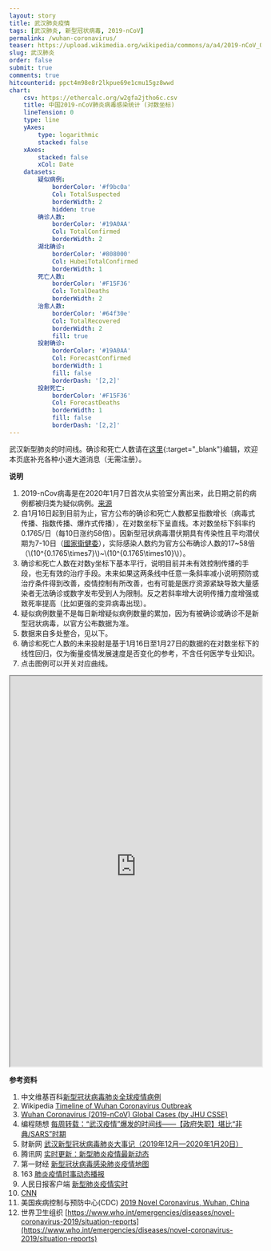 ```yaml
---
layout: story
title: 武汉肺炎疫情
tags: [武汉肺炎, 新型冠状病毒, 2019-nCoV]
permalink: /wuhan-coronavirus/
teaser: https://upload.wikimedia.org/wikipedia/commons/a/a4/2019-nCoV_Outbreak_World_Map.svg
slug: 武汉肺炎
order: false
submit: true
comments: true
hitcounterid: ppct4m98e8r2lkpue69e1cmu15gz8wwd
chart:
    csv: https://ethercalc.org/w2gfa2jtho6c.csv
    title: 中国2019-nCoV肺炎病毒感染统计 (对数坐标)
    lineTension: 0
    type: line
    yAxes:
        type: logarithmic
        stacked: false
    xAxes:
        stacked: false
        xCol: Date
    datasets:
        疑似病例:
            borderColor: '#f9bc0a'
            Col: TotalSuspected
            borderWidth: 2
            hidden: true
        确诊人数:
            borderColor: '#19A0AA'
            Col: TotalConfirmed
            borderWidth: 2
        湖北确诊:
            borderColor: '#808000'
            Col: HubeiTotalConfirmed
            borderWidth: 1
        死亡人数:
            borderColor: '#F15F36'
            Col: TotalDeaths
            borderWidth: 2
        治愈人数:
            borderColor: '#64f30e'
            Col: TotalRecovered
            borderWidth: 2
            fill: true
        投射确诊:
            borderColor: '#19A0AA'
            Col: ForecastConfirmed
            borderWidth: 1
            fill: false
            borderDash: '[2,2]'
        投射死亡:
            borderColor: '#F15F36'
            Col: ForecastDeaths
            borderWidth: 1
            fill: false
            borderDash: '[2,2]'
---
```


武汉新型肺炎的时间线。确诊和死亡人数请在[这里](https://ethercalc.org/w2gfa2jtho6c){:target="_blank"}编辑，欢迎本页底补充各种小道大道消息（无需注册）。

<!--
<script src="https://cdnjs.cloudflare.com/ajax/libs/Chart.js/2.8.0/Chart.min.js"></script>
<script src="https://cdnjs.cloudflare.com/ajax/libs/d3/5.7.0/d3.min.js"></script>
<script src="{{ site.url }}{{ site.baseurl }}/assets/js/csv_to_chart.js"></script>
-->

<canvas id="chart"></canvas>

**说明**
1. 2019-nCov病毒是在2020年1月7日首次从实验室分离出来，此日期之前的病例都被归类为疑似病例。[来源](http://www.caixin.com/2020-01-20/101506242.html)
2. 自1月16日起到目前为止，官方公布的确诊和死亡人数都呈指数增长（病毒式传播、指数传播、爆炸式传播），在对数坐标下呈直线。本对数坐标下斜率约0.1765/日（每10日涨约58倍）。因新型冠状病毒潜伏期具有传染性且平均潜伏期为7-10日（[國家衛健委](https://www.hk01.com/%E5%8D%B3%E6%99%82%E4%B8%AD%E5%9C%8B/426631/%E6%AD%A6%E6%BC%A2%E8%82%BA%E7%82%8E-%E5%9C%8B%E5%AE%B6%E8%A1%9B%E5%81%A5%E5%A7%94-%E7%97%85%E6%AF%92%E6%BD%9B%E4%BC%8F%E6%9C%9F%E6%9C%80%E7%9F%AD1%E5%A4%A9-%E5%82%B3%E6%9F%93%E6%80%A7%E6%9C%89%E5%A2%9E%E5%BC%B7%E8%B6%A8%E5%8B%A2)），实际感染人数约为官方公布确诊人数的17~58倍（\\(10^{0.1765\times7}\\)~\\(10^{0.1765\times10}\\)）。
3. 确诊和死亡人数在对数y坐标下基本平行，说明目前并未有效控制传播的手段，也无有效的治疗手段。未来如果这两条线中任意一条斜率减小说明预防或治疗条件得到改善，疫情控制有所改善，也有可能是医疗资源紧缺导致大量感染者无法确诊或数字发布受到人为限制。反之若斜率增大说明传播力度增强或致死率提高（比如更强的变异病毒出现）。
4. 疑似病例数量不是每日新增疑似病例数量的累加，因为有被确诊或确诊不是新型冠状病毒，以官方公布数据为准。
5. 数据来自多处整合，见以下。
6. 确诊和死亡人数的未来投射是基于1月16日至1月27日的数据的在对数坐标下的线性回归，仅为衡量疫情发展速度是否变化的参考，不含任何医学专业知识。
7. 点击图例可以开关对应曲线。

<iframe src="https://gisanddata.maps.arcgis.com/apps/opsdashboard/index.html?fbclid=IwAR28KKIC3qBUIuUItThw1MqJW96mAY6qvNc0FJaY_XETI4T_M9FbTkqdcRw#/bda7594740fd40299423467b48e9ecf6" width="100%" height="780px"></iframe>

**参考资料**
1. 中文维基百科[新型冠状病毒肺炎全球疫情病例](https://zh.wikipedia.org/zh-hans/%E6%96%B0%E5%9E%8B%E5%86%A0%E7%8B%80%E7%97%85%E6%AF%92%E8%82%BA%E7%82%8E%E5%85%A8%E7%90%83%E7%96%AB%E6%83%85%E7%97%85%E4%BE%8B)
4. Wikipedia [Timeline of Wuhan Coronavirus Outbreak](https://en.wikipedia.org/wiki/Timeline_of_the_2019%E2%80%9320_Wuhan_coronavirus_outbreak)
11. [Wuhan Coronavirus (2019-nCoV) Global Cases (by JHU CSSE)](https://gisanddata.maps.arcgis.com/apps/opsdashboard/index.html?fbclid=IwAR28KKIC3qBUIuUItThw1MqJW96mAY6qvNc0FJaY_XETI4T_M9FbTkqdcRw#/bda7594740fd40299423467b48e9ecf6)
5. 编程随想 [每周转载：“武汉疫情”爆发的时间线——【政府失职】堪比“非典/SARS”时期](https://program-think.blogspot.com/2020/01/weekly-share-141.html)
6. 财新网 [武汉新型冠状病毒肺炎大事记（2019年12月—2020年1月20日）](http://www.caixin.com/2020-01-20/101506242.html)
12. 腾讯网 [实时更新：新型肺炎疫情最新动态](https://news.qq.com/zt2020/page/feiyan.htm)
10. 第一财经 [新型冠状病毒感染肺炎疫情地图](https://m.yicai.com/news/100476965.html)
7. 163 [肺炎疫情时事动态播报](https://news.163.com/special/epidemic/?spssid=7283291fcdba1d8c2d13ee3da2cfb760&spsw=7&spss=other)
8. 人民日报客户端 [新型肺炎疫情实时](https://activity.peopleapp.com/broadcast/)
3. [CNN](https://www.cnn.com/asia/live-news/coronavirus-outbreak-hnk-intl-01-25-20/index.html)
9. 美国疾病控制与预防中心(CDC) [2019 Novel Coronavirus, Wuhan, China](https://www.cdc.gov/coronavirus/2019-ncov/index.html)
1. 世界卫生组织 [https://www.who.int/emergencies/diseases/novel-coronavirus-2019/situation-reports](https://www.who.int/emergencies/diseases/novel-coronavirus-2019/situation-reports)
